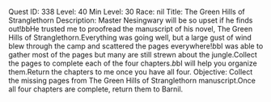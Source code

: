 Quest ID: 338
Level: 40
Min Level: 30
Race: nil
Title: The Green Hills of Stranglethorn
Description: Master Nesingwary will be so upset if he finds out!$b$bHe trusted me to proofread the manuscript of his novel, The Green Hills of Stranglethorn.Everything was going well, but a large gust of wind blew through the camp and scattered the pages everywhere!$b$bI was able to gather most of the pages but many are still strewn about the jungle.Collect the pages to complete each of the four chapters.$b$bI will help you organize them.Return the chapters to me once you have all four.
Objective: Collect the missing pages from The Green Hills of Stranglethorn manuscript.Once all four chapters are complete, return them to Barnil.
